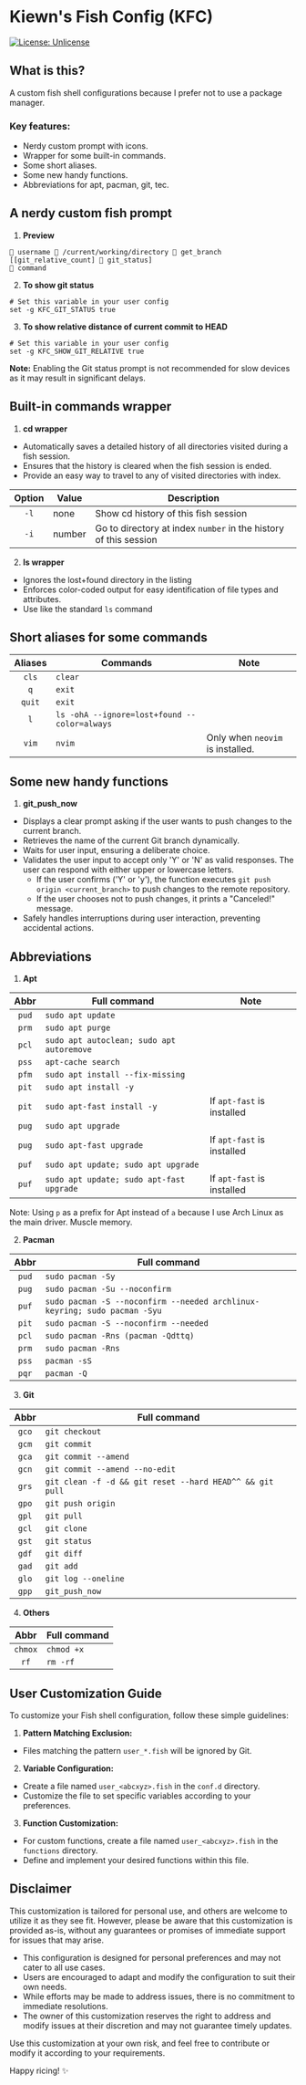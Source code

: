 # Kiewn's Fish Config (KFC)

[![License: Unlicense](https://img.shields.io/badge/license-Unlicense-green.svg)](http://unlicense.org/)

## What is this?
A custom fish shell configurations because I prefer not to use a package manager.

### Key features:
- Nerdy custom prompt with icons.
- Wrapper for some built-in commands.
- Some short aliases.
- Some new handy functions.
- Abbreviations for apt, pacman, git, tec.

## A nerdy custom fish prompt

1. **Preview**

```plaintext
 username 󰉋 /current/working/directory  get_branch [[git_relative_count]  git_status]
󰶻 command
```
2. **To show git status**
```fish
# Set this variable in your user config
set -g KFC_GIT_STATUS true
```
3. **To show relative distance of current commit to HEAD**
```fish
# Set this variable in your user config
set -g KFC_SHOW_GIT_RELATIVE true
```
**Note:** Enabling the Git status prompt is not recommended for slow devices as it may result in significant delays.

## Built-in commands wrapper

1. **cd wrapper**

- Automatically saves a detailed history of all directories visited during a fish session.
- Ensures that the history is cleared when the fish session is ended.
- Provide an easy way to travel to any of visited directories with index.
  
| Option | Value     | Description               |
| :--------: | ------- | ------------------------- |
| `-l` | none | Show cd history of this fish session |
| `-i` | number |  Go to directory at index `number` in  the history of this session |

2. **ls wrapper**

- Ignores the lost+found directory in the listing
- Enforces color-coded output for easy identification of file types and attributes.
- Use like the standard `ls` command


## Short aliases for some commands

| Aliases | Commands     | Note               |
| :-----: | ----------- | ------------------ |
|  `cls`  | `clear` | |
|   `q`  | `exit` | |
| `quit`  | `exit` | |
|   `l`   | `ls -ohA --ignore=lost+found --color=always` | |
|  `vim` | `nvim` | Only when `neovim` is installed. |


## Some new handy functions

1. **git_push_now**

- Displays a clear prompt asking if the user wants to push changes to the current branch.
- Retrieves the name of the current Git branch dynamically.
- Waits for user input, ensuring a deliberate choice.
- Validates the user input to accept only 'Y' or 'N' as valid responses. The user can respond with either upper or lowercase letters.
   - If the user confirms ('Y' or 'y'), the function executes `git push origin <current_branch>` to push changes to the remote repository.
   - If the user chooses not to push changes, it prints a "Canceled!" message.
- Safely handles interruptions during user interaction, preventing accidental actions.


## Abbreviations

1. **Apt**

| Abbr | Full command | Note                |
| :--------: | ------- | ------------------------- |
| `pud` | `sudo apt update` | |
| `prm` | `sudo apt purge` | |
| `pcl` | `sudo apt autoclean; sudo apt autoremove` | |
| `pss` | `apt-cache search` | |
| `pfm` | `sudo apt install --fix-missing` | |
| `pit` | `sudo apt install -y` | |
| `pit` | `sudo apt-fast install -y` | If `apt-fast` is installed |
| `pug` | `sudo apt upgrade` | |
| `pug` | `sudo apt-fast upgrade` | If `apt-fast` is installed |
| `puf` | `sudo apt update; sudo apt upgrade` | |
| `puf` | `sudo apt update; sudo apt-fast upgrade` | If `apt-fast` is installed |

Note: Using `p` as a prefix for Apt instead of `a` because I use Arch Linux as the main driver. Muscle memory.

2. **Pacman**

| Abbr | Full command |
| :-------: | ------- |
| `pud` | `sudo pacman -Sy` |
| `pug` | `sudo pacman -Su --noconfirm` |
| `puf` | `sudo pacman -S --noconfirm --needed archlinux-keyring; sudo pacman -Syu` |
| `pit` | `sudo pacman -S --noconfirm --needed` |
| `pcl` | `sudo pacman -Rns (pacman -Qdttq)` |
| `prm` | `sudo pacman -Rns` |
| `pss` | `pacman -sS` |
| `pqr` | `pacman -Q` |

3. **Git**

| Abbr | Full command |
| :--------: | ------- |
|`gco`|`git checkout`|
|`gcm`|`git commit`|
|`gca`|`git commit --amend`|
|`gcn`|`git commit --amend --no-edit`|
|`grs`|`git clean -f -d && git reset --hard HEAD^^ && git pull`|
|`gpo`|`git push origin`|
|`gpl`|`git pull`|
|`gcl`|`git clone`|
|`gst`|`git status`|
|`gdf`|`git diff`|
|`gad`|`git add`|
|`glo`|`git log --oneline`|
|`gpp`|`git_push_now`|

4. **Others**

| Abbr | Full command |
| :--------: | ------- |
|`chmox`|`chmod +x`|
|`rf`|`rm -rf`|

## User Customization Guide

To customize your Fish shell configuration, follow these simple guidelines:

1. **Pattern Matching Exclusion:**
  - Files matching the pattern `user_*.fish` will be ignored by Git.
2. **Variable Configuration:**
  - Create a file named `user_<abcxyz>.fish` in the `conf.d` directory.
  - Customize the file to set specific variables according to your preferences.
3. **Function Customization:**
  - For custom functions, create a file named `user_<abcxyz>.fish` in the `functions` directory.
  - Define and implement your desired functions within this file.

## Disclaimer

This customization is tailored for personal use, and others are welcome to utilize it as they see fit. However, please be aware that this customization is provided as-is, without any guarantees or promises of immediate support for issues that may arise.

- This configuration is designed for personal preferences and may not cater to all use cases.
- Users are encouraged to adapt and modify the configuration to suit their own needs.
- While efforts may be made to address issues, there is no commitment to immediate resolutions.
- The owner of this customization reserves the right to address and modify issues at their discretion and may not guarantee timely updates.

Use this customization at your own risk, and feel free to contribute or modify it according to your requirements.

Happy ricing! ✨
